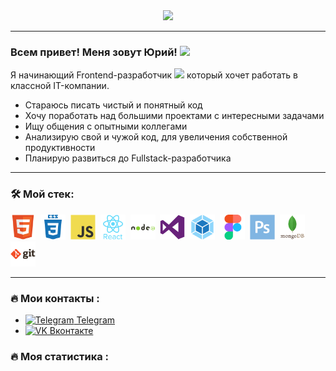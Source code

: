 <div id="header" align="center">
  <img src="https://media.giphy.com/media/Nx0rz3jtxtEre/giphy.gif" width="480"/>
</div>

---

### Всем привет! Меня зовут Юрий! <img src="https://media.giphy.com/media/hvRJCLFzcasrR4ia7z/giphy.gif" width="30px"/>
Я начинающий Frontend-разработчик <img src="https://media.giphy.com/media/WUlplcMpOCEmTGBtBW/giphy.gif" width="30"> который хочет работать в классной IT-компании.
- Стараюсь писать чистый и понятный код
- Хочу поработать над большими проектами с интересными задачами
- Ищу общения с опытными коллегами
- Анализирую свой и чужой код, для увеличения собственной продуктивности
- Планирую развиться до Fullstack-разработчика

---

### :hammer_and_wrench: Мой стек:
<div>
  <img src="https://github.com/devicons/devicon/blob/master/icons/html5/html5-original.svg" title="HTML5" alt="HTML" width="40" height="40"/>&nbsp;
  <img src="https://github.com/devicons/devicon/blob/master/icons/css3/css3-plain-wordmark.svg"  title="CSS3" alt="CSS" width="40" height="40"/>&nbsp;
  <img src="https://github.com/devicons/devicon/blob/master/icons/javascript/javascript-original.svg" title="JavaScript" alt="JavaScript" width="40" height="40"/>&nbsp;
  <img src="https://github.com/devicons/devicon/blob/master/icons/react/react-original-wordmark.svg" title="React" alt="React" width="40" height="40"/>&nbsp;
  <img src="https://github.com/devicons/devicon/blob/master/icons/nodejs/nodejs-original-wordmark.svg" title="NodeJS" alt="NodeJS" width="40" height="40"/>&nbsp;
  <img src="https://github.com/devicons/devicon/blob/master/icons/visualstudio/visualstudio-plain.svg" title="VisualStudio" **alt="VisualStudio" width="40" height="40"/>&nbsp;
  <img src="https://github.com/devicons/devicon/blob/master/icons/webpack/webpack-original.svg" title="Webpack" **alt="Webpack" width="40" height="40"/>&nbsp;
  <img src="https://github.com/devicons/devicon/blob/master/icons/figma/figma-original.svg" title="Figma" **alt="Figma" width="40" height="40"/>&nbsp;
  <img src="https://github.com/devicons/devicon/blob/master/icons/photoshop/photoshop-plain.svg" title="Photoshop" **alt="Photoshop" width="40" height="40"/>&nbsp;
  <img src="https://github.com/devicons/devicon/blob/master/icons/mongodb/mongodb-original-wordmark.svg" title="Mongodb" **alt="Mongodb" width="40" height="40"/>&nbsp;
  <img src="https://github.com/devicons/devicon/blob/master/icons/git/git-original-wordmark.svg" title="Git" **alt="Git" width="40" height="40"/>
</div>

---

### :fire: Мои контакты :
- <a href="https://t.me/zeddybig">
    <img src="https://upload.wikimedia.org/wikipedia/commons/8/83/Telegram_2019_Logo.svg" alt="Telegram" width="20"/> Telegram
  </a>
- <a href="https://vk.com/zeddybig">
    <img src="https://upload.wikimedia.org/wikipedia/commons/2/21/VK.com-logo.svg" alt="VK" width="20"/> Вконтакте
  </a>

### :fire: Моя статистика :



<!--
**ZeddyBig/ZeddyBig** is a ✨ _special_ ✨ repository because its `README.md` (this file) appears on your GitHub profile.

Here are some ideas to get you started:

- 🔭 I’m currently working on ...
- 🌱 I’m currently learning ...
- 👯 I’m looking to collaborate on ...
- 🤔 I’m looking for help with ...
- 💬 Ask me about ...
- 📫 How to reach me: ...
- 😄 Pronouns: ...
- ⚡ Fun fact: ...
-->
